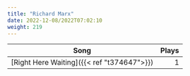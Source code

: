 ```yaml
---
title: "Richard Marx"
date: 2022-12-08/2022T07:02:10
weight: 219
---
```




 Song | Plays 
----- | -----:
[Right Here Waiting]({{< ref "t374647">}}) | 1
